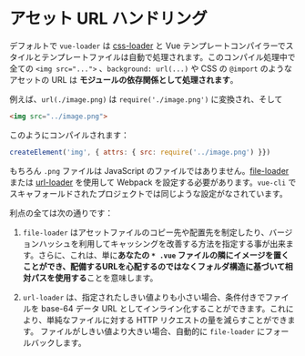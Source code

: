 # アセット URL ハンドリング

デフォルトで `vue-loader` は [css-loader](https://github.com/webpack/css-loader) と Vue テンプレートコンパイラーでスタイルとテンプレートファイルは自動で処理されます。このコンパイル処理中で全ての `<img src="...">` 、`background: url(...)` や CSS の `@import` のようなアセットの URL は **モジュールの依存関係として処理されます**。

例えば、`url(./image.png)` は `require('./image.png')` に変換され、そして

``` html
<img src="../image.png">
```

このようにコンパイルされます：

``` js
createElement('img', { attrs: { src: require('../image.png') }})
```
もちろん `.png` ファイルは JavaScript のファイルではありません。[file-loader](https://github.com/webpack/file-loader) または [url-loader](https://github.com/webpack/url-loader) を使用して Webpack を設定する必要があります。`vue-cli` でスキャフォールドされたプロジェクトでは同じような設定がなされています。

利点の全ては次の通りです：

1. `file-loader` はアセットファイルのコピー先や配置先を制定したり、バージョンハッシュを利用してキャッシングを改善する方法を指定する事が出来ます。さらに、これは、単に**あなたの `* .vue` ファイルの隣にイメージを置くことができ、配備するURLを心配するのではなくフォルダ構造に基づいて相対パスを使用する**ことを意味します。

2. `url-loader` は、指定されたしきい値よりも小さい場合、条件付きでファイルを base-64 データ URL としてインライン化することができます。これにより、単純なファイルに対する HTTP リクエストの量を減らすことができます。 ファイルがしきい値より大きい場合、自動的に `file-loader` にフォールバックします。
